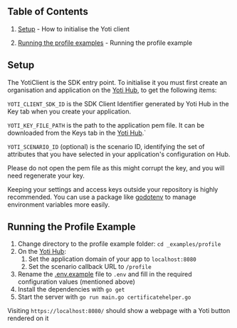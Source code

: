 ## Table of Contents

1) [Setup](#setup) -
How to initialise the Yoti client

1) [Running the profile examples](#running-the-profile-example) -
Running the profile example

## Setup

The YotiClient is the SDK entry point. To initialise it you must first create an organisation and application on the [Yoti Hub](https://hub.yoti.com/), to get the following items:

`YOTI_CLIENT_SDK_ID` is the SDK Client Identifier generated by Yoti Hub in the Key tab when you create your application.

`YOTI_KEY_FILE_PATH` is the path to the application pem file. It can be downloaded from the Keys tab in the [Yoti Hub](https://hub.yoti.com/).`

`YOTI_SCENARIO_ID` (optional) is the scenario ID, identifying the set of attributes that you have selected in your application's configuration on Hub.

Please do not open the pem file as this might corrupt the key, and you will need regenerate your key.

Keeping your settings and access keys outside your repository is highly recommended. You can use a package like [godotenv](https://github.com/joho/godotenv) to manage environment variables more easily.


## Running the Profile Example

1. Change directory to the profile example folder: `cd _examples/profile`
1. On the [Yoti Hub](https://hub.yoti.com/):
    1. Set the application domain of your app to `localhost:8080`
    1. Set the scenario callback URL to `/profile`
1. Rename the [.env.example](_examples/profile/.env.example) file to `.env` and fill in the required configuration values (mentioned above)
1. Install the dependencies with `go get`
1. Start the server with `go run main.go certificatehelper.go`

Visiting `https://localhost:8080/` should show a webpage with a Yoti button rendered on it
